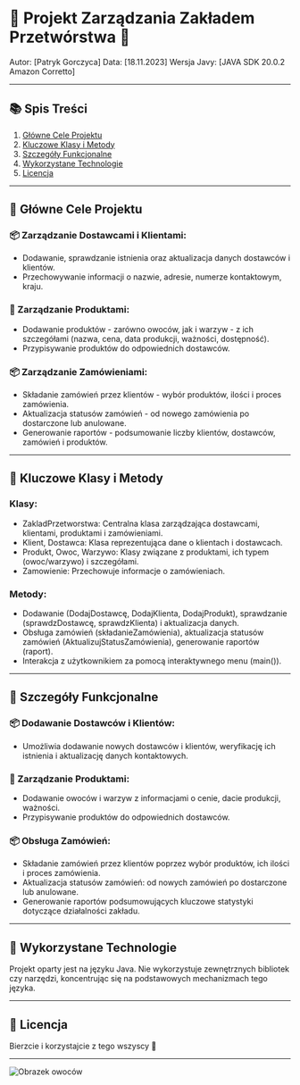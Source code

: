 # 🚀 Projekt Zarządzania Zakładem Przetwórstwa 🌟

Autor: [Patryk Gorczyca]
Data: [18.11.2023]
Wersja Javy: [JAVA SDK 20.0.2 Amazon Corretto]

---

## 📚 Spis Treści
1. [Główne Cele Projektu](#główne-cele-projektu)
2. [Kluczowe Klasy i Metody](#kluczowe-klasy-i-metody)
3. [Szczegóły Funkcjonalne](#szczegóły-funkcjonalne)
4. [Wykorzystane Technologie](#wykorzystane-technologie)
5. [Licencja](#licencja)

---

## 🌟 Główne Cele Projektu

### 📦 Zarządzanie Dostawcami i Klientami:
- Dodawanie, sprawdzanie istnienia oraz aktualizacja danych dostawców i klientów.
- Przechowywanie informacji o nazwie, adresie, numerze kontaktowym, kraju.

### 🌽 Zarządzanie Produktami:
- Dodawanie produktów - zarówno owoców, jak i warzyw - z ich szczegółami (nazwa, cena, data produkcji, ważności, dostępność).
- Przypisywanie produktów do odpowiednich dostawców.

### 📦 Zarządzanie Zamówieniami:
- Składanie zamówień przez klientów - wybór produktów, ilości i proces zamówienia.
- Aktualizacja statusów zamówień - od nowego zamówienia po dostarczone lub anulowane.
- Generowanie raportów - podsumowanie liczby klientów, dostawców, zamówień i produktów.

---

## 🌟 Kluczowe Klasy i Metody
### Klasy:
- ZakladPrzetworstwa: Centralna klasa zarządzająca dostawcami, klientami, produktami i zamówieniami.
- Klient, Dostawca: Klasa reprezentująca dane o klientach i dostawcach.
- Produkt, Owoc, Warzywo: Klasy związane z produktami, ich typem (owoc/warzywo) i szczegółami.
- Zamowienie: Przechowuje informacje o zamówieniach.

### Metody:
- Dodawanie (DodajDostawcę, DodajKlienta, DodajProdukt), sprawdzanie (sprawdzDostawcę, sprawdzKlienta) i aktualizacja danych.
- Obsługa zamówień (składanieZamówienia), aktualizacja statusów zamówień (AktualizujStatusZamówienia), generowanie raportów (raport).
- Interakcja z użytkownikiem za pomocą interaktywnego menu (main()).

---

## 🌟 Szczegóły Funkcjonalne

### 📦 Dodawanie Dostawców i Klientów:
- Umożliwia dodawanie nowych dostawców i klientów, weryfikację ich istnienia i aktualizację danych kontaktowych.

### 🌽 Zarządzanie Produktami:
- Dodawanie owoców i warzyw z informacjami o cenie, dacie produkcji, ważności.
- Przypisywanie produktów do odpowiednich dostawców.

### 📦 Obsługa Zamówień:
- Składanie zamówień przez klientów poprzez wybór produktów, ich ilości i proces zamówienia.
- Aktualizacja statusów zamówień: od nowych zamówień po dostarczone lub anulowane.
- Generowanie raportów podsumowujących kluczowe statystyki dotyczące działalności zakładu.

---

## 🌟 Wykorzystane Technologie
Projekt oparty jest na języku Java. Nie wykorzystuje zewnętrznych bibliotek czy narzędzi, koncentrując się na podstawowych mechanizmach tego języka.

---

## 🚀 Licencja
Bierzcie i korzystajcie z tego wszyscy 🌟

---

![Obrazek owoców](https://freepngimg.com/download/fruit/174275-fresh-fruits-free-hd-image.png)
